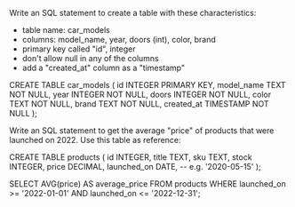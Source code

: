 Write an SQL statement to create a table with these characteristics:
- table name: car_models
- columns: model_name, year, doors (int), color, brand
- primary key called "id", integer
- don't allow null in any of the columns
- add a "created_at" column as a "timestamp"

CREATE TABLE car_models (
    id INTEGER PRIMARY KEY,
    model_name TEXT NOT NULL,
    year INTEGER NOT NULL,
    doors INTEGER NOT NULL,
    color TEXT NOT NULL,
    brand TEXT NOT NULL,
    created_at TIMESTAMP NOT NULL
);

Write an SQL statement to get the average "price" of products that were launched on 2022. Use this table as reference:

CREATE TABLE products (
  id INTEGER,
  title TEXT,
  sku TEXT,
  stock INTEGER,
  price DECIMAL,
  launched_on DATE, -- e.g. '2020-05-15'
);

SELECT AVG(price) AS average_price
FROM products
WHERE launched_on >= '2022-01-01' AND launched_on <= '2022-12-31';
